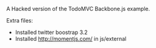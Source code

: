 A Hacked version of the TodoMVC Backbone.js example.

Extra files:
 * Installed twitter boostrap 3.2
 * Installed http://momentjs.com/ in js/external

